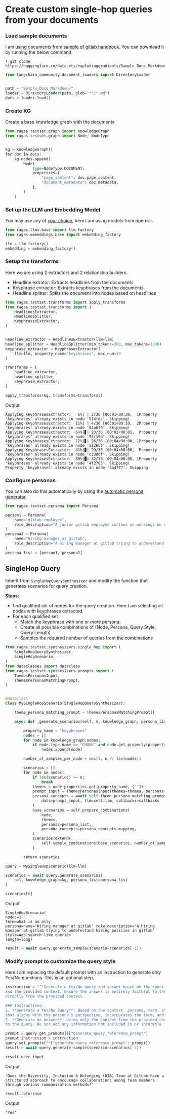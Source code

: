 # Create custom single-hop queries from your documents

### Load sample documents
I am using documents from [sample of gitlab handbook](https://huggingface.co/datasets/explodinggradients/Sample_Docs_Markdown). You can download it by running the below command.

```
! git clone https://huggingface.co/datasets/explodinggradients/Sample_Docs_Markdown

```

```python
from langchain_community.document_loaders import DirectoryLoader


path = "Sample_Docs_Markdown/"
loader = DirectoryLoader(path, glob="**/*.md")
docs = loader.load()
```

### Create KG

Create a base knowledge graph with the documents


```python
from ragas.testset.graph import KnowledgeGraph
from ragas.testset.graph import Node, NodeType


kg = KnowledgeGraph()
for doc in docs:
    kg.nodes.append(
        Node(
            type=NodeType.DOCUMENT,
            properties={
                "page_content": doc.page_content,
                "document_metadata": doc.metadata,
            },
        )
    )
```

### Set up the LLM and Embedding Model
You may use any of [your choice](./../../customizations/customize_models.md), here I am using models from open-ai.

```python
from ragas.llms.base import llm_factory
from ragas.embeddings.base import embedding_factory

llm = llm_factory()
embedding = embedding_factory()
```

### Setup the transforms


Here we are using 2 extractors and 2 relationship builders.
- Headline extrator: Extracts headlines from the documents
- Keyphrase extractor: Extracts keyphrases from the documents
- Headline splitter: Splits the document into nodes based on headlines



```python
from ragas.testset.transforms import apply_transforms
from ragas.testset.transforms import (
    HeadlinesExtractor,
    HeadlineSplitter,
    KeyphrasesExtractor,
)


headline_extractor = HeadlinesExtractor(llm=llm)
headline_splitter = HeadlineSplitter(min_tokens=300, max_tokens=1000)
keyphrase_extractor = KeyphrasesExtractor(
    llm=llm, property_name="keyphrases", max_num=10
)

transforms = [
    headline_extractor,
    headline_splitter,
    keyphrase_extractor,
]

apply_transforms(kg, transforms=transforms)
```

Output
```
Applying KeyphrasesExtractor:   6%| | 2/36 [00:01<00:20,  1Property 'keyphrases' already exists in node '514fdc'. Skipping!
Applying KeyphrasesExtractor:  11%| | 4/36 [00:01<00:10,  2Property 'keyphrases' already exists in node '84a0f6'. Skipping!
Applying KeyphrasesExtractor:  64%|▋| 23/36 [00:03<00:01,  Property 'keyphrases' already exists in node '93f19d'. Skipping!
Applying KeyphrasesExtractor:  72%|▋| 26/36 [00:04<00:00, 1Property 'keyphrases' already exists in node 'a126bf'. Skipping!
Applying KeyphrasesExtractor:  81%|▊| 29/36 [00:04<00:00,  Property 'keyphrases' already exists in node 'c230df'. Skipping!
Applying KeyphrasesExtractor:  89%|▉| 32/36 [00:04<00:00, 1Property 'keyphrases' already exists in node '4f2765'. Skipping!
Property 'keyphrases' already exists in node '4a4777'. Skipping!
```                                                               

### Configure personas

You can also do this automatically by using the [automatic persona generator](./_persona_generator.md)


```python
from ragas.testset.persona import Persona

person1 = Persona(
    name="gitlab employee",
    role_description="A junior gitlab employee curious on workings on gitlab",
)
persona2 = Persona(
    name="Hiring manager at gitlab",
    role_description="A hiring manager at gitlab trying to underestand hiring policies in gitlab",
)
persona_list = [person1, persona2]
```

## 

## SingleHop Query

Inherit from `SingleHopQuerySynthesizer` and modify the function that generates scenarios for query creation. 

**Steps**:
- find qualified set of nodes for the query creation. Here I am selecting all nodes with keyphrases extracted.
- For each qualified set
    - Match the keyphrase with one or more persona. 
    - Create all possible combinations of (Node, Persona, Query Style, Query Length)
    - Samples the required number of queries from the combinations


```python
from ragas.testset.synthesizers.single_hop import (
    SingleHopQuerySynthesizer,
    SingleHopScenario,
)
from dataclasses import dataclass
from ragas.testset.synthesizers.prompts import (
    ThemesPersonasInput,
    ThemesPersonasMatchingPrompt,
)


@dataclass
class MySingleHopScenario(SingleHopQuerySynthesizer):

    theme_persona_matching_prompt = ThemesPersonasMatchingPrompt()

    async def _generate_scenarios(self, n, knowledge_graph, persona_list, callbacks):

        property_name = "keyphrases"
        nodes = []
        for node in knowledge_graph.nodes:
            if node.type.name == "CHUNK" and node.get_property(property_name):
                nodes.append(node)

        number_of_samples_per_node = max(1, n // len(nodes))

        scenarios = []
        for node in nodes:
            if len(scenarios) >= n:
                break
            themes = node.properties.get(property_name, [""])
            prompt_input = ThemesPersonasInput(themes=themes, personas=persona_list)
            persona_concepts = await self.theme_persona_matching_prompt.generate(
                data=prompt_input, llm=self.llm, callbacks=callbacks
            )
            base_scenarios = self.prepare_combinations(
                node,
                themes,
                personas=persona_list,
                persona_concepts=persona_concepts.mapping,
            )
            scenarios.extend(
                self.sample_combinations(base_scenarios, number_of_samples_per_node)
            )

        return scenarios

query = MySingleHopScenario(llm=llm)

scenarios = await query.generate_scenarios(
    n=5, knowledge_graph=kg, persona_list=persona_list
)

scenarios[0]
```
Output
```
SingleHopScenario(
nodes=1
term=what is an ally
persona=name='Hiring manager at gitlab' role_description='A hiring manager at gitlab trying to underestand hiring policies in gitlab'
style=Web search like queries
length=long)
```



```python
result = await query.generate_sample(scenario=scenarios[-1])
```

### Modify prompt to customize the query style
Here I am replacing the default prompt with an instruction to generate only Yes/No questions. This is an optional step. 


```python
instruction = """Generate a Yes/No query and answer based on the specified conditions (persona, term, style, length) 
and the provided context. Ensure the answer is entirely faithful to the context, using only the information 
directly from the provided context.

### Instructions:
1. **Generate a Yes/No Query**: Based on the context, persona, term, style, and length, create a question 
that aligns with the persona's perspective, incorporates the term, and can be answered with 'Yes' or 'No'.
2. **Generate an Answer**: Using only the content from the provided context, provide a 'Yes' or 'No' answer 
to the query. Do not add any information not included in or inferable from the context."""
```


```python
prompt = query.get_prompts()["generate_query_reference_prompt"]
prompt.instruction = instruction
query.set_prompts(**{"generate_query_reference_prompt": prompt})
result = await query.generate_sample(scenario=scenarios[-1])
```


```python
result.user_input
```
Output
```
'Does the Diversity, Inclusion & Belonging (DIB) Team at GitLab have a structured approach to encourage collaborations among team members through various communication methods?'
```

```python
result.reference
```
Output
```
'Yes'
```
